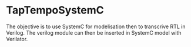 # TapTempoSystemC

The objective is to use SystemC for modelisation then to transcrive RTL in
Verilog. The verilog module can then be inserted in SystemC model with
Verilator.
